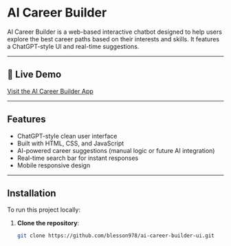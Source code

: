 # AI Career Builder

AI Career Builder is a web-based interactive chatbot designed to help users explore the best career paths based on their interests and skills. It features a ChatGPT-style UI and real-time suggestions.

---

## 🔗 Live Demo  
[Visit the AI Career Builder App](https://blesson978.github.io/ai-career-builder-ui/)

---

## Features

- ChatGPT-style clean user interface  
- Built with HTML, CSS, and JavaScript  
- AI-powered career suggestions (manual logic or future AI integration)  
- Real-time search bar for instant responses  
- Mobile responsive design  

---

## Installation

To run this project locally:

1. **Clone the repository**:

   ```bash
   git clone https://github.com/blesson978/ai-career-builder-ui.git
